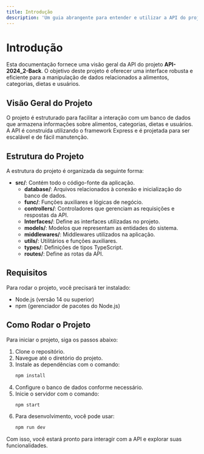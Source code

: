 ```yaml
---
title: Introdução
description: 'Um guia abrangente para entender e utilizar a API do projeto API-2024_2-Back.'
---
```


# Introdução

Esta documentação fornece uma visão geral da API do projeto **API-2024_2-Back**. O objetivo deste projeto é oferecer uma interface robusta e eficiente para a manipulação de dados relacionados a alimentos, categorias, dietas e usuários.

## Visão Geral do Projeto

O projeto é estruturado para facilitar a interação com um banco de dados que armazena informações sobre alimentos, categorias, dietas e usuários. A API é construída utilizando o framework Express e é projetada para ser escalável e de fácil manutenção.

## Estrutura do Projeto

A estrutura do projeto é organizada da seguinte forma:

- **src/**: Contém todo o código-fonte da aplicação.
  - **database/**: Arquivos relacionados à conexão e inicialização do banco de dados.
  - **func/**: Funções auxiliares e lógicas de negócio.
  - **controllers/**: Controladores que gerenciam as requisições e respostas da API.
  - **Interfaces/**: Define as interfaces utilizadas no projeto.
  - **models/**: Modelos que representam as entidades do sistema.
  - **middlewares/**: Middlewares utilizados na aplicação.
  - **utils/**: Utilitários e funções auxiliares.
  - **types/**: Definições de tipos TypeScript.
  - **routes/**: Define as rotas da API.

## Requisitos

Para rodar o projeto, você precisará ter instalado:

- Node.js (versão 14 ou superior)
- npm (gerenciador de pacotes do Node.js)

## Como Rodar o Projeto

Para iniciar o projeto, siga os passos abaixo:

1. Clone o repositório.
2. Navegue até o diretório do projeto.
3. Instale as dependências com o comando:
   ```bash
   npm install
   ```
4. Configure o banco de dados conforme necessário.
5. Inicie o servidor com o comando:
   ```bash
   npm start
   ```
6. Para desenvolvimento, você pode usar:
   ```bash
   npm run dev
   ```

Com isso, você estará pronto para interagir com a API e explorar suas funcionalidades.